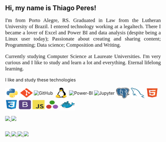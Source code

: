 <h2><b>Hi, my name is Thiago Peres!</b></h2>
<p style="text-align: justify; font-family: Georgia, 'Times New Roman', Times, serif; font-size: 17px;">
    I'm from Porto Alegre, RS. Graduated in Law from the Lutheran University of Brazil. 
    I entered technology working at a legaltech. There I became a lover of Excel and 
    Power BI and data analysis (despite being a Linux user today); Passionate about 
    creating and sharing content; Programming; Data science; Composition and Writing.
</p>
<p style="text-align: justify; font-family: Georgia, 'Times New Roman', Times, serif; font-size: 17px;">
Currently studying Computer Science at Laureate Universities. I'm very curious 
and I like to study and learn a lot and everything. Eternal lifelong learning.
</p>
I like and study these technologies
<div style="display: inline_block"><br>
    <img align="center" alt="Python" height="35" width="45" src="https://raw.githubusercontent.com/devicons/devicon/master/icons/python/python-original.svg">
    <img align="center" alt="Git" height="30" width="40" src="https://raw.githubusercontent.com/devicons/devicon/master/icons/git/git-original.svg">
    <img align="center" alt="GitHub" height="37" width="37" src="https://img.icons8.com/fluency/48/000000/github.png">
    <img align="center" alt="Linux" height="35" width="45" src="https://raw.githubusercontent.com/devicons/devicon/master/icons/linux/linux-original.svg">
    <img align="center" alt="Power-BI" height="30" width="40" src="https://github.com/marclelijveld/Power-BI-Icons/blob/main/SVG/PowerBI.svg">
    <img align="center" alt="Jupyter" height="35" width="33" src="https://user-images.githubusercontent.com/59234754/142356201-7018077a-dbed-44e0-bafe-0a73716dfcc3.png">
    <img align="center" alt="PSQL" height="35" width="45" src="https://raw.githubusercontent.com/devicons/devicon/master/icons/postgresql/postgresql-original.svg">
    <img align="center" alt="MySQL" height="35" width="45" src="https://raw.githubusercontent.com/devicons/devicon/master/icons/mysql/mysql-original.svg">
    <img align="center" alt="HTML" height="30" width="40" src="https://raw.githubusercontent.com/devicons/devicon/master/icons/html5/html5-original.svg">
    <img align="center" alt="CSS" height="30" width="40" src="https://raw.githubusercontent.com/devicons/devicon/master/icons/css3/css3-original.svg">
    <img align="center" alt="Bootstrap" height="30" width="40" src="https://raw.githubusercontent.com/devicons/devicon/master/icons/bootstrap/bootstrap-plain.svg">
    <img align="center" alt="JS" height="30" width="40" src="https://raw.githubusercontent.com/devicons/devicon/master/icons/javascript/javascript-original.svg">
    <img align="center" alt="Julia" height="30" width="40" src="https://raw.githubusercontent.com/devicons/devicon/master/icons/julia/julia-original.svg">
    <img align="center" alt="Docker" height="40" width="50" src="https://raw.githubusercontent.com/devicons/devicon/master/icons/docker/docker-original.svg">
</div>
<br>
<div>
    <a href="https://github.com/thiagoperess">
    <img height="180em" src="https://github-readme-stats.vercel.app/api?username=thiagoperess&show_icons=true&theme=dark&include_all_commits=false&count_private=true"/>
    <img height="180em" src="https://github-readme-stats.vercel.app/api/top-langs/?username=thiagoperess&layout=compact&langs_count=9&theme=dark"/>
</div>
<br>
<div>
<p class="left">
<a href="https://www.linkedin.com/in/thiagoperess/" alt="Linkedin">
    <img src="https://img.shields.io/badge/-Linkedin-045FB4?style=for-the-badge&logo=Linkedin&logoColor=white&link=https://www.linkedin.com/in/thiagoperess/"/>
</a>

<a href="https://www.instagram.com/thiagoperes.py/" alt="Instagram">
    <img src="https://img.shields.io/badge/-Instagram-DF0174?style=for-the-badge&logo=instagram&logoColor=white&link=https://www.instagram.com/thiagoperes.py/"/
</a>

<a href="https://thiagoperess.medium.com/" alt="Medium">
    <img src="https://img.shields.io/badge/-Medium-000000?style=for-the-badge&logo=medium&logoColor=white&link=https://https://thiagoperess.medium.com/"/>
</a>

<a href="https://twitter.com/othiagoperess" alt="Twitter">
    <img src="https://img.shields.io/badge/-Twitter-58ACFA?style=for-the-badge&logo=twitter&logoColor=white&link=https://https://twitter.com/othiagoperess"/>
</a>
</p> 
</div>
